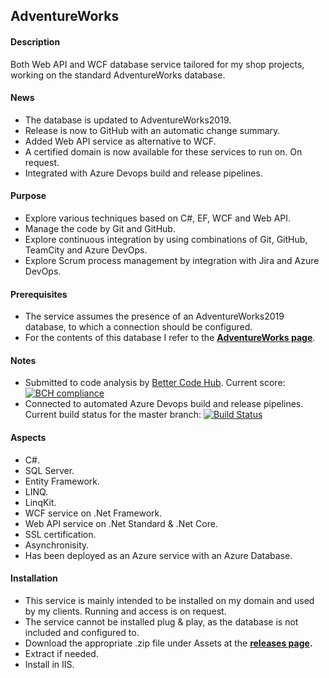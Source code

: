 
## AdventureWorks

#### Description
Both Web API and WCF database service tailored for my shop projects, working on the standard AdventureWorks database.

#### News
* The database is updated to AdventureWorks2019.
* Release is now to GitHub with an automatic change summary.
* Added Web API service as alternative to WCF.
* A certified domain is now available for these services to run on. On request.
* Integrated with Azure Devops build and release pipelines.

#### Purpose
* Explore various techniques based on C#, EF, WCF and Web API.
* Manage the code by Git and GitHub.
* Explore continuous integration by using combinations of Git, GitHub, TeamCity and Azure DevOps.
* Explore Scrum process management by integration with Jira and Azure DevOps.

#### Prerequisites
* The service assumes the presence of an AdventureWorks2019 database, to which a connection should be configured.
* For the contents of this database I refer to the **[AdventureWorks page](https://docs.microsoft.com/en-us/sql/samples/adventureworks-install-configure)**.

#### Notes
* Submitted to code analysis by [Better Code Hub](https://bettercodehub.com). Current score: [![BCH compliance](https://bettercodehub.com/edge/badge/a-einstein/AdventureWorks)](https://bettercodehub.com)  
* Connected to automated Azure Devops build and release pipelines. Current build status for the master branch: [![Build Status](https://dev.azure.com/RcsProjects/AdventureWorks/_apis/build/status/Build?branchName=master)](https://dev.azure.com/RcsProjects/AdventureWorks/_build/latest?definitionId=16&branchName=master)

#### Aspects
* C#.
* SQL Server.
* Entity Framework.
* LINQ.
* LinqKit.
* WCF service on .Net Framework.
* Web API service on .Net Standard & .Net Core.
* SSL certification.
* Asynchronisity.
* Has been deployed as an Azure service with an Azure Database.

#### Installation
* This service is mainly intended to be installed on my domain and used by my clients. Running and access is on request.
* The service cannot be installed plug & play, as the database is not included and configured to.
* Download the appropriate .zip file under Assets at the **[releases page](https://github.com/a-einstein/AdventureWorks/releases).**
* Extract if needed.
* Install in IIS.
